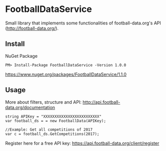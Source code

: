 # FootballDataService

Small library that implements some functionalities of football-data.org's API (http://football-data.org/).

## Install
NuGet Package
```
PM> Install-Package FootballDataService -Version 1.0.0
```
https://www.nuget.org/packages/FootballDataService/1.1.0

## Usage
More about filters, structure and API:
http://api.football-data.org/documentation

```
string APIKey = "XXXXXXXXXXXXXXXXXXXXXXXXX"
var football_ds = = new FootballData(APIKey);

//Example: Get all competitions of 2017
var c = football_ds.GetCompetitions(2017);
```
Register here for a free API key:
https://api.football-data.org/client/register
